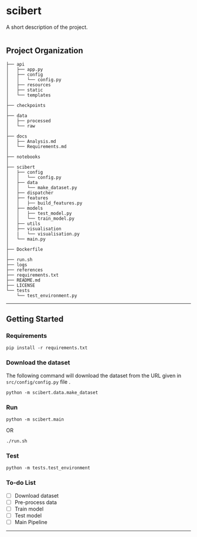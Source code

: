 scibert
==============================

A short description of the project.



<p align="center">
<img src=""  />
</p>


Project Organization
------------
```
├── api
│   ├── app.py
│   ├── config
│   │   └── config.py
│   ├── resources
│   ├── static
│   └── templates
│  
├── checkpoints
│  
├── data
│   ├── processed
│   └── raw
│  
├── docs
│   ├── Analysis.md
│   └── Requirements.md
│  
├── notebooks
│ 
├── scibert
│   ├── config
│   │   └── config.py
│   ├── data
│   │   └── make_dataset.py
│   ├── dispatcher
│   ├── features
│   │   ├── build_features.py
│   ├── models
│   │   ├── test_model.py
│   │   └── train_model.py
│   ├── utils
│   ├── visualisation
│   |   └── visualisation.py
│   └── main.py
│ 
├── Dockerfile
│ 
├── run.sh
├── logs
├── references
├── requirements.txt
├── README.md
├── LICENSE
└── tests
    └── test_environment.py
```
--------


## Getting Started

### Requirements

```
pip install -r requirements.txt
```

### Download the dataset

The following command will download the dataset from the URL given in `src/config/config.py` file .

```
python -m scibert.data.make_dataset
```

### Run

```
python -m scibert.main
```
OR

```
./run.sh
```

### Test

```
python -m tests.test_environment
```


### To-do List

- [ ] Download dataset
- [ ] Pre-process data
- [ ] Train model
- [ ] Test model
- [ ] Main Pipeline

-------------------------------
